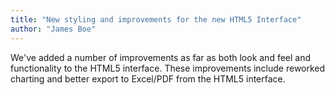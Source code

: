 ```yaml
---
title: "New styling and improvements for the new HTML5 Interface"
author: "James Boe"
---
```

We've added a number of improvements as far as both look and feel and functionality to the HTML5 interface.<!--more--> These improvements include reworked charting and better export to Excel/PDF from the HTML5 interface.